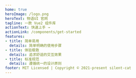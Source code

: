 ```yaml
---
home: true
heroImage: /logo.png
heroText: 物语UI 官网
tagline: 一款 Vue2 组件库
actionText: 快速上手 →
actionLink: /components/get-started
features:
- title: 简单易用
  details: 简单明确的使用步骤
- title: 体验极致
  details: 追求舒适的交互效果
- title: 标准规范
  details: 遵循统一的设计原则
footer: MIT Licensed | Copyright © 2021-present silent-cat
---
```


